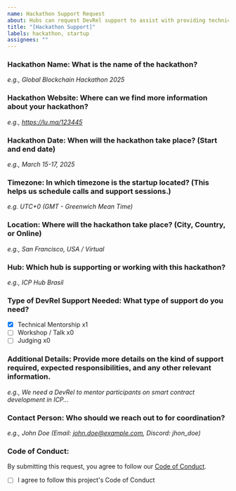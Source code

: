 ```yaml
---
name: Hackathon Support Request
about: Hubs can request DevRel support to assist with providing technical guidance, mentorship, and resources for hackathons.
title: "[Hackathon Support]"
labels: hackathon, startup
assignees: ""
---
```


### Hackathon Name: What is the name of the hackathon?

_e.g., Global Blockchain Hackathon 2025_

### Hackathon Website: Where can we find more information about your hackathon?

_e.g., https://lu.ma/123445_

### Hackathon Date: When will the hackathon take place? (Start and end date)

_e.g., March 15-17, 2025_

### Timezone: In which timezone is the startup located? (This helps us schedule calls and support sessions.)

_e.g. UTC+0 (GMT - Greenwich Mean Time)_

### Location: Where will the hackathon take place? (City, Country, or Online)

_e.g., San Francisco, USA / Virtual_

### Hub: Which hub is supporting or working with this hackathon?

_e.g., ICP Hub Brasil_

### Type of DevRel Support Needed: What type of support do you need?

- [x] Technical Mentorship x1
- [ ] Workshop / Talk x0
- [ ] Judging x0

### Additional Details: Provide more details on the kind of support required, expected responsibilities, and any other relevant information.

_e.g., We need a DevRel to mentor participants on smart contract development in ICP..._

### Contact Person: Who should we reach out to for coordination?

_e.g., John Doe (Email: john.doe@example.com, Discord: jhon_doe)_

### Code of Conduct:

By submitting this request, you agree to follow our [Code of Conduct](https://example.com).

- [ ] I agree to follow this project's Code of Conduct
